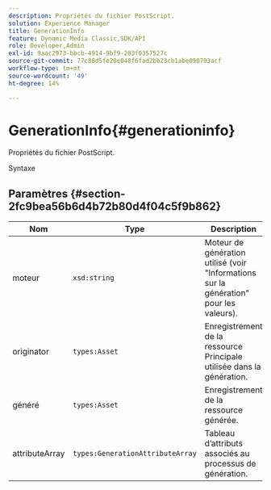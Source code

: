 ```yaml
---
description: Propriétés du fichier PostScript.
solution: Experience Manager
title: GenerationInfo
feature: Dynamic Media Classic,SDK/API
role: Developer,Admin
exl-id: 9aac2973-bbcb-4914-9bf9-203f0357527c
source-git-commit: 77c88d5fe20e048f6fad2bb23cb1abe090793acf
workflow-type: tm+mt
source-wordcount: '49'
ht-degree: 14%

---
```


# GenerationInfo{#generationinfo}

Propriétés du fichier PostScript.

Syntaxe

## Paramètres {#section-2fc9bea56b6d4b72b80d4f04c5f9b862}

| Nom | Type | Description |
|---|---|---|
| moteur | `xsd:string` | Moteur de génération utilisé (voir &quot;Informations sur la génération&quot; pour les valeurs). |
| originator | `types:Asset` | Enregistrement de la ressource Principale utilisée dans la génération. |
| généré | `types:Asset` | Enregistrement de la ressource générée. |
| attributeArray | `types:GenerationAttributeArray` | Tableau d’attributs associés au processus de génération. |
